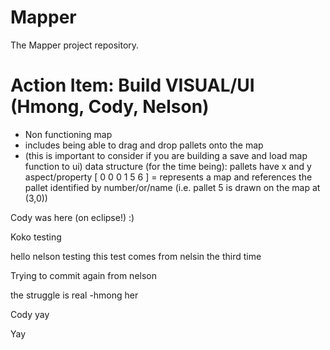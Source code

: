 # Mapper
The Mapper project repository.

# Action Item: Build VISUAL/UI (Hmong, Cody, Nelson)
- Non functioning map
- includes being able to drag and drop pallets onto the map
- (this is important to consider if you are building a save and load map function to ui) data structure (for the time being): pallets have x and y aspect/property
[ 0 0 0 1 5 6 ] = represents a map
and references the pallet identified by number/or/name (i.e. pallet 5 is drawn on the map at (3,0))

Cody was here (on eclipse!) :)

Koko
testing

hello nelson testing
this test comes from nelsin the third time

Trying to commit again from nelson

the struggle is real -hmong her

Cody yay

Yay